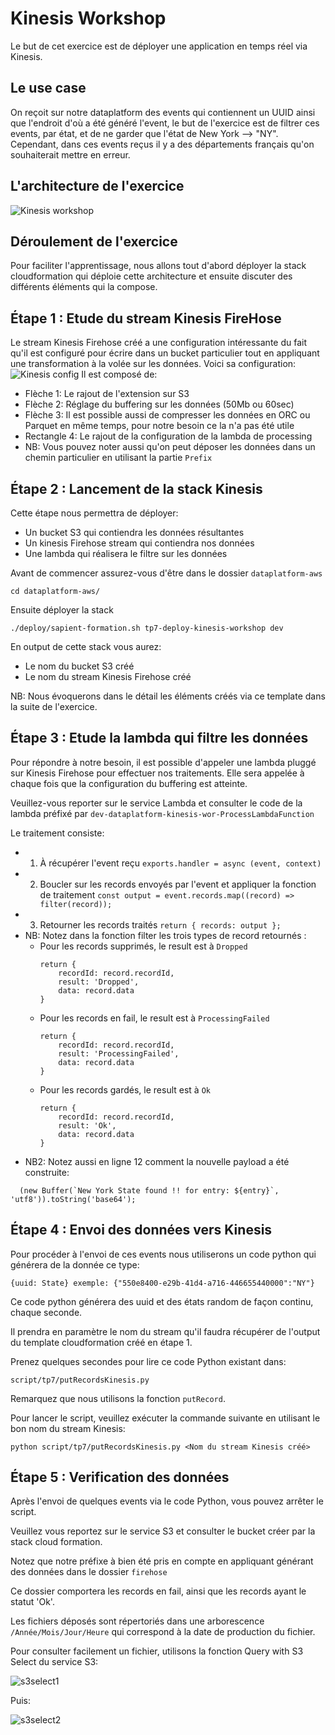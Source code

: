 # Kinesis Workshop
Le but de cet exercice est de déployer une application en temps réel via Kinesis.

## Le use case
On reçoit sur notre dataplatform des events qui contiennent un UUID ainsi que l'endroit d'où a été généré l'event,
le but de l'exercice est de filtrer ces events, par état, et de ne garder que l'état de New York --> "NY".
Cependant, dans ces events reçus il y a des départements français qu'on souhaiterait mettre en erreur.


## L'architecture de l'exercice
![Kinesis workshop](./documentation/tp7/kinesisworkshop.png "Kinesis workshop")

## Déroulement de l'exercice
Pour faciliter l'apprentissage, nous allons tout d'abord déployer la stack cloudformation qui déploie cette architecture 
et ensuite discuter des différents éléments qui la compose.


## Étape 1 : Etude du stream Kinesis FireHose
Le stream Kinesis Firehose créé a une configuration intéressante du fait qu'il est configuré pour écrire dans un bucket particulier
tout en appliquant une transformation à la volée sur les données.
Voici sa configuration:
![Kinesis config](./documentation/tp7/kinesisfirehoseconfig.png "Kinesis Firehose config")
Il est composé de:
* Flèche 1: Le rajout de l'extension sur S3
* Flèche 2: Réglage du buffering sur les données (50Mb ou 60sec)
* Flèche 3: Il est possible aussi de compresser les données en ORC ou Parquet en même temps, pour notre besoin ce la n'a pas été utile
* Rectangle 4: Le rajout de la configuration de la lambda de processing
* NB: Vous pouvez noter aussi qu'on peut déposer les données dans un chemin particulier en utilisant la partie ```Prefix```


## Étape 2 : Lancement de la stack Kinesis
Cette étape nous permettra de déployer:

* Un bucket S3 qui contiendra les données résultantes
* Un kinesis Firehose stream qui contiendra nos données
* Une lambda qui réalisera le filtre sur les données

Avant de commencer assurez-vous d'être dans le dossier `dataplatform-aws` 
```shell
cd dataplatform-aws/
```
Ensuite déployer la stack
```shell
./deploy/sapient-formation.sh tp7-deploy-kinesis-workshop dev
```

En output de cette stack vous aurez:
* Le nom du bucket S3 créé
* Le nom du stream Kinesis Firehose créé

NB: Nous évoquerons dans le détail les éléments créés via ce template dans la suite de l'exercice.

## Étape 3 : Etude la lambda qui filtre les données
Pour répondre à notre besoin, il est possible d'appeler une lambda pluggé sur Kinesis Firehose pour effectuer nos traitements.
Elle sera appelée à chaque fois que la configuration du buffering est atteinte.

Veuillez-vous reporter sur le service Lambda et consulter le code de la lambda préfixé par ````dev-dataplatform-kinesis-wor-ProcessLambdaFunction````

Le traitement consiste:
* 1. À récupérer l'event reçu ````exports.handler = async (event, context) ````
* 2. Boucler sur les records envoyés par l'event et appliquer la fonction de traitement ````const output = event.records.map((record) => filter(record)); ````
* 3. Retourner les records traités  `````return { records: output };`````
* NB: Notez dans la fonction filter les trois types de record retournés :
    * Pour les records supprimés, le result est à ```Dropped```
      ```shell
      return {
          recordId: record.recordId,
          result: 'Dropped',
          data: record.data
      }
      ```
    * Pour les records en fail, le result est à ```ProcessingFailed```
      ```shell
      return {
          recordId: record.recordId,
          result: 'ProcessingFailed',
          data: record.data
      }
      ```
    * Pour les records gardés, le result est à ```Ok```
      ```shell
      return {
          recordId: record.recordId,
          result: 'Ok',
          data: record.data
      }
      ```
* NB2: Notez aussi en ligne 12 comment la nouvelle payload a été construite:
```shell
  (new Buffer(`New York State found !! for entry: ${entry}`, 'utf8')).toString('base64');
  ```


## Étape 4 : Envoi des données vers Kinesis
Pour procéder à l'envoi de ces events nous utiliserons un code python qui générera de la donnée ce type:
```
{uuid: State} exemple: {"550e8400-e29b-41d4-a716-446655440000":"NY"}
```
Ce code python générera des uuid et des états random de façon continu, chaque seconde.

Il prendra en paramètre le nom du stream qu'il faudra récupérer de l'output du template cloudformation créé en étape 1.

Prenez quelques secondes pour lire ce code Python existant dans: 
```
script/tp7/putRecordsKinesis.py
```
Remarquez que nous utilisons la fonction ```putRecord```.

Pour lancer le script, veuillez exécuter la commande suivante en utilisant le bon nom du stream Kinesis:
```shell
python script/tp7/putRecordsKinesis.py <Nom du stream Kinesis créé>
```
## Étape 5 : Verification des données
Après l'envoi de quelques events via le code Python, vous pouvez arrêter le script.

Veuillez vous reportez sur le service S3 et consulter le bucket créer par la stack cloud formation.

Notez que notre préfixe à bien été pris en compte en appliquant générant des données dans le dossier ```firehose```

Ce dossier comportera les records en fail, ainsi que les records ayant le statut 'Ok'.

Les fichiers déposés sont répertoriés dans une arborescence `/Année/Mois/Jour/Heure` qui correspond à la date de production du fichier.

Pour consulter facilement un fichier, utilisons la fonction Query with S3 Select du service S3:

![s3select1](./documentation/tp7/s3select1.png "s3 select 1")

Puis:

![s3select2](./documentation/tp7/s3select2.png "s3 select 2")
